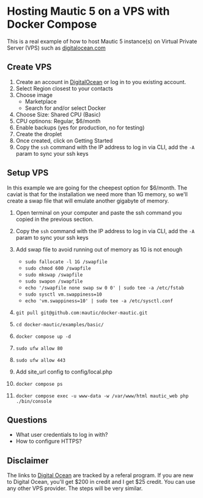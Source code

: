 # Hosting Mautic 5 on a VPS with Docker Compose

This is a real example of how to host Mautic 5 instance(s) on Virtual Private Server (VPS) such as [digitalocean.com](https://m.do.co/c/d0ce234a41be)

## Create VPS

1. Create an account in [DigitalOcean](https://m.do.co/c/d0ce234a41be) or log in to you existing account.
1. Select Region closest to your contacts
2. Choose image
    - Marketplace
    - Search for and/or select Docker
3. Choose Size: Shared CPU (Basic)
4. CPU optinons: Regular, $6/month
5. Enable backups (yes for production, no for testing)
6. Create the droplet
7. Once created, click on Getting Started
8. Copy the `ssh` command with the IP address to log in via CLI, add the `-A` param to sync your ssh keys

## Setup VPS

In this example we are going for the cheepest option for $6/month. The caviat is that for the installation we need more than 1G memory, so we'll create a swap file that will emulate another gigabyte of memory.

1. Open terminal on your computer and paste the ssh command you copied in the previous section.
2. Copy the `ssh` command with the IP address to log in via CLI, add the `-A` param to sync your ssh keys
10. Add swap file to avoid running out of memory as 1G is not enough
    - `sudo fallocate -l 1G /swapfile`
    - `sudo chmod 600 /swapfile`
    - `sudo mkswap /swapfile`
    - `sudo swapon /swapfile`
    - `echo '/swapfile none swap sw 0 0' | sudo tee -a /etc/fstab`
    - `sudo sysctl vm.swappiness=10`
    - `echo 'vm.swappiness=10' | sudo tee -a /etc/sysctl.conf`
11. `git pull git@github.com:mautic/docker-mautic.git`
12. `cd docker-mautic/examples/basic/`
13. `docker compose up -d`
16. `sudo ufw allow 80`
17. `sudo ufw allow 443`
18. Add site_url config to config/local.php


14. `docker compose ps`
15. `docker compose exec -u www-data -w /var/www/html mautic_web php ./bin/console`

## Questions
- What user credentials to log in with?
- How to configure HTTPS?

## Disclaimer

The links to [Digital Ocean](https://m.do.co/c/d0ce234a41be) are tracked by a referal program. If you are new to Digital Ocean, you'll get $200 in credit and I get $25 credit. You can use any other VPS provider. The steps will be very similar.